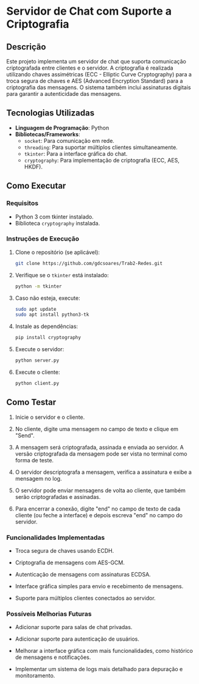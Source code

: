 # Servidor de Chat com Suporte a Criptografia

## Descrição

Este projeto implementa um servidor de chat que suporta comunicação criptografada entre clientes e o servidor. A criptografia é realizada utilizando chaves assimétricas (ECC - Elliptic Curve Cryptography) para a troca segura de chaves e AES (Advanced Encryption Standard) para a criptografia das mensagens. O sistema também inclui assinaturas digitais para garantir a autenticidade das mensagens.

## Tecnologias Utilizadas

- **Linguagem de Programação**: Python
- **Bibliotecas/Frameworks**:
  - `socket`: Para comunicação em rede.
  - `threading`: Para suportar múltiplos clientes simultaneamente.
  - `tkinter`: Para a interface gráfica do chat.
  - `cryptography`: Para implementação de criptografia (ECC, AES, HKDF).

## Como Executar


  ### Requisitos

- Python 3 com tkinter instalado.
- Biblioteca `cryptography` instalada.

### Instruções de Execução

1. Clone o repositório (se aplicável):
   ```bash
   git clone https://github.com/gdcsoares/Trab2-Redes.git

2. Verifique se o `tkinter` está instalado:  
   ```bash
   python -m tkinter

3. Caso não esteja, execute:
   ```bash
   sudo apt update  
   sudo apt install python3-tk  

4. Instale as dependências:
   ```bash
   pip install cryptography

5. Execute o servidor:
   ```bash
   python server.py

6. Execute o cliente:
   ```bash
   python client.py

## Como Testar

1. Inicie o servidor e o cliente.

2. No cliente, digite uma mensagem no campo de texto e clique em "Send".

3. A mensagem será criptografada, assinada e enviada ao servidor. A versão criptografada da mensagem pode ser vista no terminal como forma de teste.

4. O servidor descriptografa a mensagem, verifica a assinatura e exibe a mensagem no log.

5. O servidor pode enviar mensagens de volta ao cliente, que também serão criptografadas e assinadas.

6. Para encerrar a conexão, digite "end" no campo de texto de cada cliente (ou feche a interface) e depois escreva "end" no campo do servidor.


### Funcionalidades Implementadas

- Troca segura de chaves usando ECDH.

- Criptografia de mensagens com AES-GCM.

- Autenticação de mensagens com assinaturas ECDSA.

- Interface gráfica simples para envio e recebimento de mensagens.

- Suporte para múltiplos clientes conectados ao servidor.

### Possíveis Melhorias Futuras

- Adicionar suporte para salas de chat privadas.

- Adicionar suporte para autenticação de usuários.

- Melhorar a interface gráfica com mais funcionalidades, como histórico de mensagens e notificações.

- Implementar um sistema de logs mais detalhado para depuração e monitoramento.

